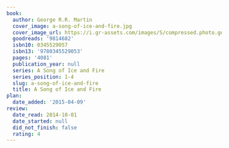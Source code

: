 ```yaml
---
book:
  author: George R.R. Martin
  cover_image: a-song-of-ice-and-fire.jpg
  cover_image_url: https://i.gr-assets.com/images/S/compressed.photo.goodreads.com/books/1328046798l/9814682._SX98_.jpg
  goodreads: '9814682'
  isbn10: 0345529057
  isbn13: '9780345529053'
  pages: '4081'
  publication_year: null
  series: A Song of Ice and Fire
  series_position: 1-4
  slug: a-song-of-ice-and-fire
  title: A Song of Ice and Fire
plan:
  date_added: '2015-04-09'
review:
  date_read: 2014-10-01
  date_started: null
  did_not_finish: false
  rating: 4
---
```

